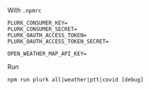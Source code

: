 With `.npmrc`

```
PLURK_CONSUMER_KEY=
PLURK_CONSUMER_SECRET=
PLURK_OAUTH_ACCESS_TOKEN=
PLURK_OAUTH_ACCESS_TOKEN_SECRET=

OPEN_WEATHER_MAP_API_KEY=
```

Run

```
npm run plurk all|weather|ptt|covid [debug]
```
